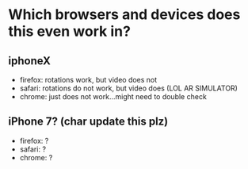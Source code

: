 # Which browsers and devices does this even work in?

## iphoneX
  - firefox: rotations work, but video does not
  - safari: rotations do not work, but video does (LOL AR SIMULATOR)
  - chrome: just does not work...might need to double check

## iPhone 7? (char update this plz)
  - firefox: ? 
  - safari: ?
  - chrome: ?